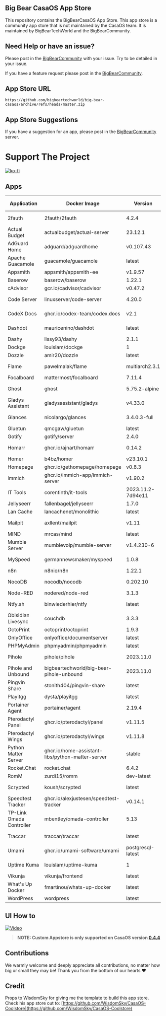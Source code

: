 ## Big Bear CasaOS App Store

This repository contains the BigBearCasaOS App Store. This app store is a community app store that is not maintained by the CasaOS team. It is maintained by BigBearTechWorld and the BigBearCommunity.

## Need Help or have an issue?

Please post in the [BigBearCommunity](https://community.bigbeartechworld.com/c/big-bear-casas/10) with your issue. Try to be detailed in your issue.

If you have a feature request please post in the [BigBearCommunity](https://community.bigbeartechworld.com/c/big-bear-casaos/bigbearcasaos-suggestions/40).

## App Store URL

```text
https://github.com/bigbeartechworld/big-bear-casaos/archive/refs/heads/master.zip
```

## App Store Suggestions

If you have a suggestion for an app, please post in the [BigBearCommunity](https://community.bigbeartechworld.com) server.

# Support The Project

[![ko-fi](https://ko-fi.com/img/githubbutton_sm.svg)](https://ko-fi.com/E1E5NDK3I)

## Apps

| Application              | Docker Image                                     | Version           | YouTube Video                                                                                                       | Docs                                                                                           |
| ------------------------ | ------------------------------------------------ | ----------------- | ------------------------------------------------------------------------------------------------------------------- | ---------------------------------------------------------------------------------------------- |
| 2fauth                   | 2fauth/2fauth                                    | 4.2.4             | [YouTube Video](https://youtu.be/yCnjxSryD_U)                                                                       |                                                                                                |
| Actual Budget            | actualbudget/actual-server                       | 23.12.1           |                                                                                                                     |                                                                                                |
| AdGuard Home             | adguard/adguardhome                              | v0.107.43         | [YouTube Video](https://youtu.be/6cu0kfP50Jg)                                                                       |                                                                                                |
| Apache Guacamole         | guacamole/guacamole                              | latest            | [YouTube Video](https://youtu.be/6cu0kfP50Jg)                                                                       |                                                                                                |
| Appsmith                 | appsmith/appsmith-ee                             | v1.9.57           |                                                                                                                     |                                                                                                |
| Baserow                  | baserow/baserow                                  | 1.22.1            |                                                                                                                     |                                                                                                |
| cAdvisor                 | gcr.io/cadvisor/cadvisor                         | v0.47.2           |                                                                                                                     |                                                                                                |
| Code Server              | linuxserver/code-server                          | 4.20.0            | [YouTube Video](https://youtu.be/aiYcwXDfgE8)                                                                       |                                                                                                |
| CodeX Docs               | ghcr.io/codex-team/codex.docs                    | v2.1              | [YouTube Video](https://youtu.be/dKm2VJwam24)                                                                       |                                                                                                |
| Dashdot                  | mauricenino/dashdot                              | latest            | [YouTube Video](https://youtu.be/if_fyuX_5fU)                                                                       |                                                                                                |
| Dashy                    | lissy93/dashy                                    | 2.1.1             |                                                                                                                     |                                                                                                |
| Dockge                   | louislam/dockge                                  | 1                 |                                                                                                                     |                                                                                                |
| Dozzle                   | amir20/dozzle                                    | latest            |                                                                                                                     |
| Flame                    | pawelmalak/flame                                 | multiarch2.3.1    | [YouTube Video](https://youtu.be/p_P_jKmJRz8)                                                                       |                                                                                                |
| Focalboard               | mattermost/focalboard                            | 7.11.4            |                                                                                                                     |                                                                                                |
| Ghost                    | ghost                                            | 5.75.2-alpine     | [YouTube Video](https://youtu.be/oJZK9vH4W4Y)                                                                       |                                                                                                |
| Gladys Assistant         | gladysassistant/gladys                           | v4.33.0           |                                                                                                                     |
| Glances                  | nicolargo/glances                                | 3.4.0.3-full      | [YouTube Video](https://youtu.be/nwsVJ0QB0sM)                                                                       |
| Gluetun                  | qmcgaw/gluetun                                   | latest            |                                                                                                                     | [Docs](https://community.bigbeartechworld.com/t/added-gluetun-to-big-bear-casaos/175)          |
| Gotify                   | gotify/server                                    | 2.4.0             |                                                                                                                     |
| Homarr                   | ghcr.io/ajnart/homarr                            | 0.14.2            | [YouTube Video](https://youtu.be/H4rzZNO47Uk)                                                                       |
| Homer                    | b4bz/homer                                       | v23.10.1          |                                                                                                                     |
| Homepage                 | ghcr.io/gethomepage/homepage                     | v0.8.3            |                                                                                                                     |
| Immich                   | ghcr.io/immich-app/immich-server                 | v1.90.2           |                                                                                                                     |
| IT Tools                 | corentinth/it-tools                              | 2023.11.2-7d94e11 |                                                                                                                     |
| Jellyseerr               | fallenbagel/jellyseerr                           | 1.7.0             |                                                                                                                     |
| Lan Cache                | lancachenet/monolithic                           | latest            |                                                                                                                     |
| Mailpit                  | axllent/mailpit                                  | v1.11             | [YouTube Video](https://youtu.be/2MY3S6csrVw)                                                                       |
| MIND                     | mrcas/mind                                       | latest            |                                                                                                                     |
| Mumble Server            | mumblevoip/mumble-server                         | v1.4.230-6        |                                                                                                                     |
| MySpeed                  | germannewsmaker/myspeed                          | 1.0.8             | [YouTube Video](https://youtu.be/7roj87Fytz0)                                                                       |
| n8n                      | n8nio/n8n                                        | 1.22.1            |                                                                                                                     |
| NocoDB                   | nocodb/nocodb                                    | 0.202.10          | [YouTube Video](https://youtu.be/mO2YzWpBu4o)                                                                       | [Docs](https://community.bigbeartechworld.com/t/added-nocodb-to-big-bear-casaos/177)           |
| Node-RED                 | nodered/node-red                                 | 3.1.3             |                                                                                                                     |
| Ntfy.sh                  | binwiederhier/ntfy                               | latest            | [YouTube Video](https://youtu.be/wSWhtSNwTd8)                                                                       |
| Obisidian Livesync       | couchdb                                          | 3.3.3             |                                                                                                                     |
| OctoPrint                | octoprint/octoprint                              | 1.9.3             |                                                                                                                     |
| OnlyOffice               | onlyoffice/documentserver                        | latest            |                                                                                                                     |
| PHPMyAdmin               | phpmyadmin/phpmyadmin                            | latest            |                                                                                                                     |
| Pihole                   | pihole/pihole                                    | 2023.11.0         | [YouTube Video](https://youtu.be/FcMF1sYacqk)                                                                       |                                                                                                |
| Pihole and Unbound       | bigbeartechworld/big-bear-pihole-unbound         | 2023.11.0         | [YouTube Video](https://youtu.be/ByFSgnnUuBI)                                                                       | [Docs](https://community.bigbeartechworld.com/t/added-pihole-and-unbound-to-bigbearcasaos/191) |
| Pingvin Share            | stonith404/pingvin-share                         | latest            | [YouTube Video](https://youtu.be/SRJUS7h1vhU)                                                                       |
| Playitgg                 | dysta/playitgg                                   | latest            |                                                                                                                     |
| Portainer Agent          | portainer/agent                                  | 2.19.4            |                                                                                                                     |
| Pterodactyl Panel        | ghcr.io/pterodactyl/panel                        | v1.11.5           |                                                                                                                     |
| Pterodactyl Wings        | ghcr.io/pterodactyl/wings                        | v1.11.8           |                                                                                                                     |
| Python Matter Server     | ghcr.io/home-assistant-libs/python-matter-server | stable            |                                                                                                                     |
| Rocket.Chat              | rocket.chat                                      | 6.4.2             |                                                                                                                     |
| RomM                     | zurdi15/romm                                     | dev-latest        |                                                                                                                     |
| Scrypted                 | koush/scrypted                                   | latest            | [YouTube Video](https://community.bigbeartechworld.com/t/how-to-install-scrypted-on-casaos-using-bigbearcasaos/155) |
| Speedtest Tracker        | ghcr.io/alexjustesen/speedtest-tracker           | v0.14.1           | [YouTube Video](https://youtu.be/TLjS8xNNwis)                                                                       |                                                                                                |
| TP-Link Omada Controller | mbentley/omada-controller                        | 5.13              |                                                                                                                     |
| Traccar                  | traccar/traccar                                  | latest            | [YouTube Video](https://youtu.be/zn_tu9r6g-w)                                                                       |
| Umami                    | ghcr.io/umami-software/umami                     | postgresql-latest | [YouTube Video](https://youtu.be/4DEF5fNf8hU)                                                                       |
| Uptime Kuma              | louislam/uptime-kuma                             | 1                 | [YouTube Video](https://youtu.be/Why5NU_Wafw)                                                                       | [Docs]                                                                                         |
| Vikunja                  | vikunja/frontend                                 | latest            |                                                                                                                     |
| What's Up Docker         | fmartinou/whats-up-docker                        | latest            |                                                                                                                     |
| WordPress                | wordpress                                        | latest            |                                                                                                                     |

## UI How to

[![Video](https://img.youtube.com/vi/rqFUeDDb5uA/0.jpg)](https://youtu.be/rqFUeDDb5uA)

> **NOTE: Custom Appstore is only supported on CasaOS version [0.4.4](https://blog.casaos.io/blog/32.html)**

## Contributions

We warmly welcome and deeply appreciate all contributions, no matter how big or small they may be! Thank you from the bottom of our hearts ❤️

## Credit

Props to WisdomSky for giving me the template to build this app store. Check his app store out to: [https://github.com/WisdomSky/CasaOS-Coolstore](https://github.com/WisdomSky/CasaOS-Coolstore)
